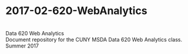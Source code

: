 # 2017-02-620-WebAnalytics
<br>
Data 620 Web Analytics
<br>
Document repository for the CUNY MSDA Data 620 Web Analytics class.
<br>
Summer 2017
<br>
